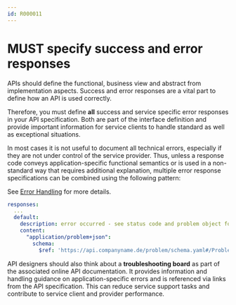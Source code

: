 ```yaml
---
id: R000011
---
```


# MUST specify success and error responses

APIs should define the functional, business view and abstract from implementation aspects.
Success and error responses are a vital part to define how an API is used correctly.

Therefore, you must define **all** success and service specific error responses in your API specification.
Both are part of the interface definition and provide important information for service clients to handle standard as well as exceptional situations.

In most cases it is not useful to document all technical errors, especially if they are not under control of the service provider. Thus, unless a response code conveys application-specific functional semantics or is used in a non-standard way that requires additional explanation, multiple error response specifications can be combined using the following pattern:

See [Error Handling](../../../errors/README.md#error-handling) for more details.

```yaml
responses:
  ...
  default:
    description: error occurred - see status code and problem object for more information.
    content:
      "application/problem+json":
        schema:
          $ref: 'https://api.companyname.de/problem/schema.yaml#/Problem'
```

API designers should also think about a **troubleshooting board** as part of the associated online API documentation.
It provides information and handling guidance on application-specific errors and is referenced via links from the API specification.
This can reduce service support tasks and contribute to service client and provider performance.
